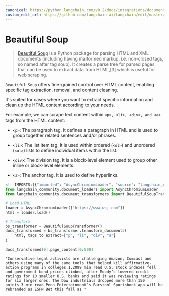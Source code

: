 ```yaml
---
canonical: https://python.langchain.com/v0.2/docs/integrations/document_transformers/beautiful_soup/
custom_edit_url: https://github.com/langchain-ai/langchain/edit/master/docs/docs/integrations/document_transformers/beautiful_soup.ipynb
---
```


# Beautiful Soup

>[Beautiful Soup](https://www.crummy.com/software/BeautifulSoup/) is a Python package for parsing 
> HTML and XML documents (including having malformed markup, i.e. non-closed tags, so named after tag soup). 
> It creates a parse tree for parsed pages that can be used to extract data from HTML,[3] which 
> is useful for web scraping.

`Beautiful Soup` offers fine-grained control over HTML content, enabling specific tag extraction, removal, and content cleaning. 

It's suited for cases where you want to extract specific information and clean up the HTML content according to your needs.

For example, we can scrape text content within `<p>, <li>, <div>, and <a>` tags from the HTML content:

* `<p>`: The paragraph tag. It defines a paragraph in HTML and is used to group together related sentences and/or phrases.
 
* `<li>`: The list item tag. It is used within ordered (`<ol>`) and unordered (`<ul>`) lists to define individual items within the list.
 
* `<div>`: The division tag. It is a block-level element used to group other inline or block-level elements.
 
* `<a>`: The anchor tag. It is used to define hyperlinks.


```python
<!--IMPORTS:[{"imported": "AsyncChromiumLoader", "source": "langchain_community.document_loaders", "docs": "https://api.python.langchain.com/en/latest/document_loaders/langchain_community.document_loaders.chromium.AsyncChromiumLoader.html", "title": "Beautiful Soup"}, {"imported": "BeautifulSoupTransformer", "source": "langchain_community.document_transformers", "docs": "https://api.python.langchain.com/en/latest/document_transformers/langchain_community.document_transformers.beautiful_soup_transformer.BeautifulSoupTransformer.html", "title": "Beautiful Soup"}]-->
from langchain_community.document_loaders import AsyncChromiumLoader
from langchain_community.document_transformers import BeautifulSoupTransformer

# Load HTML
loader = AsyncChromiumLoader(["https://www.wsj.com"])
html = loader.load()
```


```python
# Transform
bs_transformer = BeautifulSoupTransformer()
docs_transformed = bs_transformer.transform_documents(
    html, tags_to_extract=["p", "li", "div", "a"]
)
```


```python
docs_transformed[0].page_content[0:500]
```



```output
'Conservative legal activists are challenging Amazon, Comcast and others using many of the same tools that helped kill affirmative-action programs in colleges.1,2099 min read U.S. stock indexes fell and government-bond prices climbed, after Moody’s lowered credit ratings for 10 smaller U.S. banks and said it was reviewing ratings for six larger ones. The Dow industrials dropped more than 150 points.3 min read Penn Entertainment’s Barstool Sportsbook app will be rebranded as ESPN Bet this fall as '
```